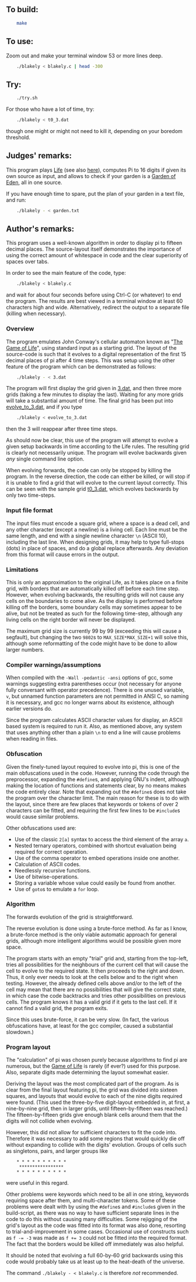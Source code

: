 ## To build:

```sh
    make
```


## To use:

Zoom out and make your terminal window 53 or more lines deep.

```sh
    ./blakely < blakely.c | head -300
```


## Try:

```sh
    ./try.sh
```

For those who have a lot of time, try:

```sh
    ./blakely < t0_3.dat
```

though one might or might not need to kill it, depending on your boredom
threshold.


## Judges' remarks:

This program plays [Life](https://en.wikipedia.org/wiki/Conway%27s_Game_of_Life)
(see also [here](https://conwaylife.com)), computes Pi to 16 digits
if given its own source as input, and allows to check if your garden
is a [Garden of Eden](http://en.wikipedia.org/wiki/Garden_of_Eden_%28cellular_automaton%29), all in one source.

If you have enough time to spare, put the plan of your garden in a text file,
and run:

```sh
    ./blakely - < garden.txt
```


## Author's remarks:

This program uses a well-known algorithm in order to display pi to fifteen
decimal places. The source-layout itself demonstrates the importance of using
the correct amount of whitespace in code and the clear superiority of spaces
over tabs.

In order to see the main feature of the code, type:

```sh
    ./blakely < blakely.c
```

and wait for about four seconds before using Ctrl-C (or whatever) to end the program. The
results are best viewed in a terminal window at least 60 characters
high and wide. Alternatively, redirect the output to a separate file
(killing when necessary).


### Overview

The program emulates John Conway's cellular automaton known as "[The Game of
Life](https://conwaylife.com)", using standard input as a starting grid. The
layout of the source-code is such that it evolves to a digital representation of
the first 15 decimal places of pi after 4 time steps. This was setup using the
other feature of the program which can be demonstrated as follows:

```sh
    ./blakely - < 3.dat
```

The program will first display the grid given in [3.dat](3.dat), and then three
more grids (taking a few minutes to display the last). Waiting for any more
grids will take a substantial amount of time. The final grid has been put into
[evolve_to_3.dat](evolve_to_3.dat), and if you type

```sh
    ./blakely < evolve_to_3.dat
```

then the 3 will reappear after three time steps.

As should now be clear, this use of the program will attempt to evolve a given setup
backwards in time according to the Life rules. The resulting grid is clearly not
necessarily unique. The program will evolve backwards given *any* single command
line option.

When evolving forwards, the code can only be stopped by killing the
program. In the reverse direction, the code can either be killed, or
will stop if it is unable to find a grid that will evolve to the
current layout correctly. This can be seen with the sample grid
[t0_3.dat](t0_3.dat), which evolves backwards by only two time-steps.


### Input file format

The input files must encode a square grid, where a space is a dead cell, and any
other character (except a newline) is a living cell. Each line must be the same
length, and end with a single newline character `\n` (ASCII 10), including the
last line. When designing grids, it may help to type full-stops (dots) in place
of spaces, and do a global replace afterwards. Any deviation from this format
will cause errors in the output.


### Limitations

This is only an approximation to the original Life, as it takes place
on a finite grid, with borders that are automatically killed off
before each time step. However, when evolving backwards, the resulting
grids will not cause any cells on the boundaries to come alive.
As the display is performed before killing off the borders, some
boundary cells may sometimes appear to be alive, but not be treated as
such for the following time-step, although any living cells on the
right border will never be displayed.

The maximum grid size is currently 99 by 99 (exceeding this will cause a
segfault), but changing the two `9802`s to `MAX_SIZE*MAX_SIZE+1` will
solve this, although some reformatting of the code might have to be done to allow
larger numbers.


### Compiler warnings/assumptions

When compiled with the `-Wall -pedantic -ansi` options of gcc, some warnings
suggesting extra parentheses occur (not necessary for anyone fully conversant
with operator precedence). There is one unused variable, `v`, but unnamed
function parameters are not permitted in ANSI C, so naming it is necessary, and
gcc no longer warns about its existence, although earlier versions do.

Since the program calculates ASCII character values for display, an ASCII based
system is required to run it. Also, as mentioned above, any system that uses
anything other than a plain `\n` to end a line will cause problems when reading
in files.


### Obfuscation

Given the finely-tuned layout required to evolve into pi, this is one of the
main obfuscations used in the code. However, running the code through the
preprocessor, expanding the `#define`s, and applying GNU's indent, although
making the location of functions and statements clear, by no means makes the
code entirely clear.  Note that expanding out the `#define`s does not take the
program over the character limit. The main reason for these is to do with the
layout, since there are few places that keywords or tokens of over 2
characters can be fitted, and requiring the first few lines to be `#include`s
would cause similar problems.

Other obfuscations used are:

- Use of the classic `2[a]` syntax to access the third element of the
  array `a`.
- Nested ternary operators, combined with shortcut evaluation being
  required for correct operation.
- Use of the comma operator to embed operations inside one another.
- Calculation of ASCII codes.
- Needlessly recursive functions.
- Use of bitwise-operations.
- Storing a variable whose value could easily be found from another.
- Use of `goto`s to emulate a `for` loop.


### Algorithm

The forwards evolution of the grid is straightforward.

The reverse evolution is done using a brute-force method. As far as I
know, a brute-force method is the only viable automatic approach for
general grids, although more intelligent algorithms would be possible
given more space.

The program starts with an empty "trial" grid and, starting from the
top-left, tries all possibilities for the neighbours of the current
cell that will cause the cell to evolve to the required state. It then
proceeds to the right and down. Thus, it only ever needs to look at
the cells below and to the right when testing. However, the already
defined cells above and/or to the left of the cell may mean that there
are no possibilities that will give the correct state, in which case
the code backtracks and tries other possibilities on previous
cells. The program knows it has a valid grid if it gets to the last
cell. If it cannot find a valid grid, the program exits.

Since this uses brute-force, it can be very slow. (In fact, the
various obfuscations have, at least for the gcc compiler,
caused a substantial slowdown.)


### Program layout

The "calculation" of pi was chosen purely because algorithms to find pi are
numerous, but the [Game of
Life](https://en.wikipedia.org/wiki/Conway%27s_Game_of_Life) is rarely (if
ever?) used for this purpose. Also, separate digits made determining the layout
somewhat easier.

Deriving the layout was the most complicated part of the program. As is clear
from the final layout featuring pi, the grid was divided into sixteen squares,
and layouts that would evolve to each of the nine digits required were found.
(This used the three-by-five digit-layout embedded in, at first, a nine-by-nine
grid, then in larger grids, until fifteen-by-fifteen was reached.) The
fifteen-by-fifteen grids give enough blank cells around them that the digits
will not collide when evolving.

However, this did not allow for sufficient characters to fit the code
into. Therefore it was necessary to add some regions that would quickly die off
without expanding to collide with the digits' evolution.
Groups of cells such as singletons, pairs, and larger groups like

```
    * * * * * * * * * *
     *****************
    * * * * * * * * * *
```

were useful in this regard.

Other problems were keywords which need to be all in one
string, keywords requiring space after them, and
multi-character tokens. Some of these problems were dealt with by
using the `#define`s and `#include`s given in the build-script, as there
was no way to have sufficient separate lines in the code to do this
without causing many difficulties. Some rejigging of the grid's layout
as the code was fitted into its format was also done, resorting to
trial-and-improvement in some cases. Occasional use of constructs such
as `f -= -3` was made as `f += 3` could not be fitted into the required format.
The fact that the borders would be killed off immediately was also helpful.

It should be noted that evolving a full 60-by-60 grid backwards using
this code would probably take us at least up to the heat-death of the
universe.

The command `./blakely - < blakely.c` is therefore *not* recommended.


<!--

    Copyright © 1984-2024 by Landon Curt Noll. All Rights Reserved.

    You are free to share and adapt this file under the terms of this license:

	Creative Commons Attribution-ShareAlike 4.0 International (CC BY-SA 4.0)

    For more information, see:

	https://creativecommons.org/licenses/by-sa/4.0/

-->
